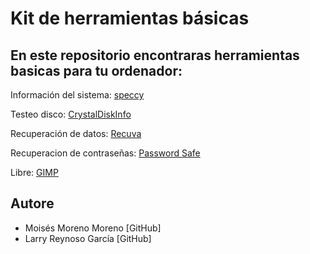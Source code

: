 # Kit de herramientas básicas
## En este repositorio encontraras herramientas basicas para tu ordenador:

Información del sistema: [speccy](https://github.com/darkrayo97/Kitdeherramientasbasicas/blob/08e54c8caf0341f962e2cb7b95be96f9ad96c842/speccy.md)

Testeo disco: [CrystalDiskInfo](https://github.com/darkrayo97/Kitdeherramientasbasicas/blob/08e54c8caf0341f962e2cb7b95be96f9ad96c842/CrystalDiskInfo.md)

Recuperación de datos: [Recuva](https://github.com/darkrayo97/Kitdeherramientasbasicas/blob/d54a4f6f9d565e339545761bad445da497f330b8/Recuva.md)

Recuperacion de contraseñas: [Password Safe](Password/password.md)

Libre: [GIMP](Gimp/gimp.md)

## Autore 
- Moisés Moreno Moreno 
  [GitHub]
- Larry Reynoso García 
  [GitHub]
